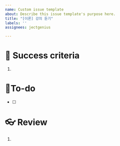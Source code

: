 ```yaml
---
name: Custom issue template
about: Describe this issue template's purpose here.
title: "[이론] 강의 듣기"
labels: ''
assignees: jectgenius

---
```


# 🌈 Success criteria
1. 

# 👷To-do
- [ ]  

# 👓 Review
1.

